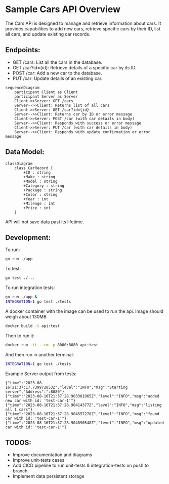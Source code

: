 # Sample Cars API Overview

The Cars API is designed to manage and retrieve information about cars. It provides capabilities to add new cars, retrieve specific cars by their ID, list all cars, and update existing car records.

## Endpoints:

* GET /cars: List all the cars in the database.
* GET /car?id={id}: Retrieve details of a specific car by its ID.
* POST /car: Add a new car to the database.
* PUT /car: Update details of an existing car.

```mermaid
sequenceDiagram
    participant Client as Client
    participant Server as Server
    Client->>Server: GET /cars
    Server-->>Client: Returns list of all cars
    Client->>Server: GET /car?id={id}
    Server-->>Client: Returns car by ID or error message
    Client->>Server: POST /car (with car details in body)
    Server-->>Client: Responds with success or error message
    Client->>Server: PUT /car (with car details in body)
    Server-->>Client: Responds with update confirmation or error message
```

## Data Model:

```mermaid
classDiagram
    class CarRecord {
        +ID : string
        +Make : string
        +Model : string
        +Category : string
        +Package : string
        +Color : string
        +Year : int
        +Mileage : int
        +Price : int
    }
```

API will not save data past its lifetime.

## Development:

To run:

```bash
go run ./app
```

To test:

```bash
go test ./...
```

To run integration tests:

```bash
go run ./app &
INTEGRATION=1 go test ./tests

```

A docker container with the image can be used to run the api. Image should weigh about 130MB

```bash
docker build -t api:test .
```

Then to run it:
```bash
docker run -it --rm -p 8080:8080 api:test
```

And then run in another terminal:

```bash
INTEGRATION=1 go test ./tests

```

Example Server output from tests:
```
{"time":"2023-08-16T21:37:17.739972853Z","level":"INFO","msg":"Starting server","Address":":8080"}
{"time":"2023-08-16T21:37:28.903381965Z","level":"INFO","msg":"added new car with id: 'test-car-1'"}
{"time":"2023-08-16T21:37:28.90414377Z","level":"INFO","msg":"listing all 1 cars"}
{"time":"2023-08-16T21:37:28.904557278Z","level":"INFO","msg":"found car with id: 'test-car-1'"}
{"time":"2023-08-16T21:37:28.904890548Z","level":"INFO","msg":"updated car with id: 'test-car-1'"}
```

## TODOS:

- Improve documentation and diagrams
- Improve unit-tests cases
- Add CICD pipeline to run unit-tests & integration-tests on push to branch.
- Implement data persistent storage